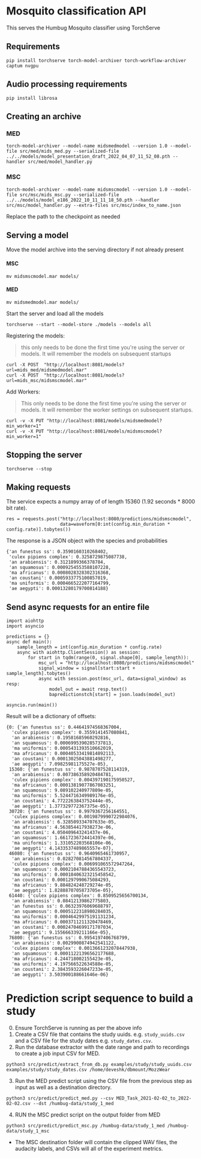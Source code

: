 # Mosquito classification API

This serves the Humbug Mosquito classifier using TorchServe

## Requirements
```
pip install torchserve torch-model-archiver torch-workflow-archiver captum nvgpu
```

## Audio processing requirements
```
pip install librosa
```

## Creating an archive


### MED
```
torch-model-archiver --model-name midsmedmodel --version 1.0 --model-file src/med/mids_med.py --serialized-file ../../models/model_presentation_draft_2022_04_07_11_52_08.pth --handler src/med/model_handler.py
```

### MSC
```
torch-model-archiver --model-name midsmscmodel --version 1.0 --model-file src/msc/mids_msc.py --serialized-file ../../models/model_e186_2022_10_11_11_18_50.pth --handler src/msc/model_handler.py --extra-files src/msc/index_to_name.json
```


Replace the path to the checkpoint as needed

## Serving a model
Move the model archive into the serving directory if not already present

#### MSC
```
mv midsmscmodel.mar models/
```

#### MED
```
mv midsmedmodel.mar models/
```

Start the server and load all the models
```
torchserve --start --model-store ./models --models all
```

Registering the models:
> this only needs to be done the first time you're using the server or models.  It will remember the models on subsequent startups

```
curl -X POST  "http://localhost:8081/models?url=mids_med/midsmedmodel.mar"
curl -X POST  "http://localhost:8081/models?url=mids_msc/midsmscmodel.mar"
```

Add Workers:
> This only needs to be done the first time you're using the server or models.  It will remember the worker settings on subsequent startups.

```
curl -v -X PUT "http://localhost:8081/models/midsmedmodel?min_worker=1"
curl -v -X PUT "http://localhost:8081/models/midsmscmodel?min_worker=1"
```

## Stopping the server
```
torchserve --stop
```


## Making requests
The service expects a numpy array of of length 15360 (1.92 seconds * 8000 bit rate).
```
res = requests.post("http://localhost:8080/predictions/midsmscmodel",
                    data=waveform[0:int(config.min_duration * config.rate)].tobytes())
```
The response is a JSON object with the species and probabilities
```
{'an funestus ss': 0.3590160310268402,
 'culex pipiens complex': 0.3258729875087738,
 'an arabiensis': 0.3121899366378784,
 'an squamosus': 0.0009254553588107228,
 'ma africanus': 0.0008028328302316368,
 'an coustani': 0.0005933775100857019,
 'ma uniformis': 0.0004665222077164799,
 'ae aegypti': 0.00013280179700814188}
 ```

## Send async requests for an entire file
```
import aiohttp
import asyncio

predictions = {}
async def main():
    sample_length = int(config.min_duration * config.rate)
    async with aiohttp.ClientSession() as session:
        for start in tqdm(range(0, signal.shape[0], sample_length)):
            msc_url = "http://localhost:8080/predictions/midsmscmodel"
            signal_window = signal[start:start + sample_length].tobytes()
            async with session.post(msc_url, data=signal_window) as resp:
                model_out = await resp.text()
                bapredictionstch[start] = json.loads(model_out)

asyncio.run(main())
```

Result will be a dictionary of offsets:

```
{0: {'an funestus ss': 0.44641974568367004,
  'culex pipiens complex': 0.3559141457080841,
  'an arabiensis': 0.19581685960292816,
  'an squamosus': 0.0006995390285737813,
  'ma uniformis': 0.0005431393510662019,
  'ma africanus': 0.00040533419814892113,
  'an coustani': 0.00013025043881498277,
  'ae aegypti': 7.09825981175527e-05},
 15360: {'an funestus ss': 0.9878707528114319,
  'an arabiensis': 0.007386358920484781,
  'culex pipiens complex': 0.004397190175950527,
  'ma africanus': 0.00013819077867083251,
  'an squamosus': 9.089102240977809e-05,
  'ma uniformis': 5.5244716349989176e-05,
  'an coustani': 4.7722263843752444e-05,
  'ae aegypti': 1.377329772367375e-05},
 30720: {'an funestus ss': 0.9979367256164551,
  'culex pipiens complex': 0.0019879990722984076,
  'an arabiensis': 6.328509334707633e-05,
  'ma africanus': 4.563854417938273e-06,
  'an coustani': 4.050409643241437e-06,
  'an squamosus': 1.6617236724414397e-06,
  'ma uniformis': 1.331052203568106e-06,
  'ae aegypti': 4.1433537489865557e-07},
 46080: {'an funestus ss': 0.9640965461730957,
  'an arabiensis': 0.028270814567804337,
  'culex pipiens complex': 0.006991065572947264,
  'an squamosus': 0.00021047884365543723,
  'ma uniformis': 0.00018406323215458542,
  'an coustani': 0.0001297990675084293,
  'ma africanus': 9.884824248729274e-05,
  'ae aegypti': 1.8288870705873705e-05},
 61440: {'culex pipiens complex': 0.8509525656700134,
  'an arabiensis': 0.08412139862775803,
  'an funestus ss': 0.06323976069688797,
  'an squamosus': 0.0005122318980284035,
  'ma uniformis': 0.00046429975191131234,
  'ma africanus': 0.0003711211320478469,
  'an coustani': 0.00024704699171707034,
  'ae aegypti': 9.155666339211166e-05},
 76800: {'an funestus ss': 0.9954197406768799,
  'an arabiensis': 0.0029900874942541122,
  'culex pipiens complex': 0.0013661232078447938,
  'an squamosus': 0.00011221396562177688,
  'ma africanus': 4.244718002155423e-05,
  'ma uniformis': 4.197566522634588e-05,
  'an coustani': 2.3843593226047233e-05,
  'ae aegypti': 3.503900188661646e-06}
```

# Prediction script sequence to build a study
0. Ensure TorchServe is running as per the above info
1. Create a CSV file that contains the study uuids. e.g. `study_uuids.csv` and a CSV file for the study dates e.g. `study_dates.csv`.
2. Run the database extractor with the date range and path to recordings to create a job input CSV for MED.
```
python3 src/predict/extract_from_db.py examples/study/study_uuids.csv examples/study/study_dates.csv /home/deveshk/dbmount/MozzWear
```
3. Run the MED predict script using the CSV file from the previous step as input as well as a destination directory.
```
python3 src/predict/predict_med.py --csv MED_Task_2021-02-02_to_2022-02-02.csv --dst /humbug-data/study_1_med
```
4. RUN the MSC predict script on the output folder from MED
```
python3 src/predict/predict_msc.py /humbug-data/study_1_med /humbug-data/study_1_msc
```
* The MSC destination folder will contain the clipped WAV files, the audacity labels, and CSVs will all of the experiment metrics.